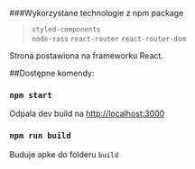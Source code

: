 

###Wykorzystane technologie z npm package

> `styled-components` </br>
> `node-sass`
> `react-router`
> `react-router-dom`

Strona postawiona na frameworku React.

##Dostępne komendy:

### `npm start`

Odpala dev build na [http://localhost:3000](http://localhost:3000)


### `npm run build`

Buduje apke do folderu `build` <br />








